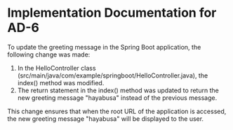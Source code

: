 # Implementation Documentation for AD-6

To update the greeting message in the Spring Boot application, the following change was made:

1. In the HelloController class (src/main/java/com/example/springboot/HelloController.java), the index() method was modified.
2. The return statement in the index() method was updated to return the new greeting message "hayabusa" instead of the previous message.

This change ensures that when the root URL of the application is accessed, the new greeting message "hayabusa" will be displayed to the user.